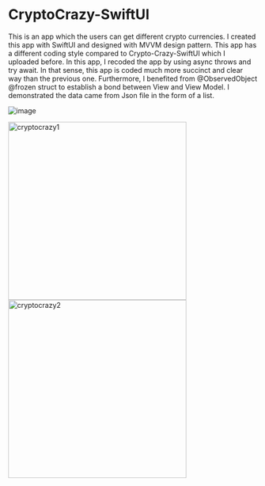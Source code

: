 # CryptoCrazy-SwiftUI

This is an app which the users can get different crypto currencies. I created this app with SwiftUI and designed with MVVM design pattern. This app has a different coding style compared to Crypto-Crazy-SwiftUI which I uploaded before. In this app, I recoded the app by using async throws and try await. In that sense, this app is coded much more succinct and clear way than the previous one. Furthermore, I benefited from @ObservedObject @frozen struct to establish a bond between View and View Model. I demonstrated the data came from Json file in the form of a list.

![image](https://user-images.githubusercontent.com/92036779/201099558-57861808-d72b-4252-acf9-8d0e8d4cfbbc.png)

<img width="360" alt="cryptocrazy1" src="https://user-images.githubusercontent.com/92036779/201098697-250e8c05-b1e2-49ff-8709-de2ba166c5b0.png">
<img width="360" alt="cryptocrazy2" src="https://user-images.githubusercontent.com/92036779/201098728-7346a603-23ed-4831-a777-241efaefeb03.png">
